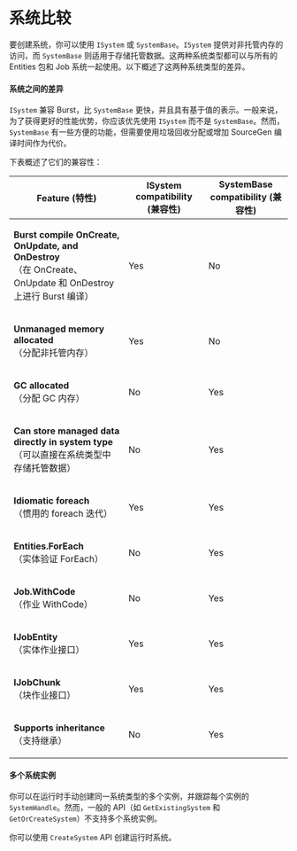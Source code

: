 # 系统比较



要创建系统，你可以使用 `ISystem` 或 `SystemBase`。`ISystem` 提供对非托管内存的访问，而 `SystemBase` 则适用于存储托管数据。这两种系统类型都可以与所有的 Entities 包和 Job 系统一起使用。以下概述了这两种系统类型的差异。

#### 系统之间的差异

`ISystem` 兼容 Burst，比 `SystemBase` 更快，并且具有基于值的表示。一般来说，为了获得更好的性能优势，你应该优先使用 `ISystem` 而不是 `SystemBase`。然而，`SystemBase` 有一些方便的功能，但需要使用垃圾回收分配或增加 SourceGen 编译时间作为代价。

下表概述了它们的兼容性：

| Feature (特性)                                                                                                              | ISystem compatibility (兼容性) | SystemBase compatibility (兼容性) |
| ------------------------------------------------------------------------------------------------------------------------- | --------------------------- | ------------------------------ |
| <p><strong>Burst compile OnCreate, OnUpdate, and OnDestroy</strong><br>（在 OnCreate、OnUpdate 和 OnDestroy 上进行 Burst 编译）</p> | Yes                         | No                             |
| <p><strong>Unmanaged memory allocated</strong><br>（分配非托管内存）</p>                                                           | Yes                         | No                             |
| <p><strong>GC allocated</strong><br>（分配 GC 内存）</p>                                                                        | No                          | Yes                            |
| <p><strong>Can store managed data directly in system type</strong><br>（可以直接在系统类型中存储托管数据）</p>                              | No                          | Yes                            |
| <p><strong>Idiomatic foreach</strong><br>（惯用的 foreach 迭代）</p>                                                             | Yes                         | Yes                            |
| <p><strong>Entities.ForEach</strong><br>（实体验证 ForEach）</p>                                                                | No                          | Yes                            |
| <p><strong>Job.WithCode</strong><br>（作业 WithCode）</p>                                                                     | No                          | Yes                            |
| <p><strong>IJobEntity</strong><br>（实体作业接口）</p>                                                                            | Yes                         | Yes                            |
| <p><strong>IJobChunk</strong><br>（块作业接口）</p>                                                                              | Yes                         | Yes                            |
| <p><strong>Supports inheritance</strong><br>（支持继承）</p>                                                                    | No                          | Yes                            |

#### 多个系统实例

你可以在运行时手动创建同一系统类型的多个实例，并跟踪每个实例的 `SystemHandle`。然而，一般的 API（如 `GetExistingSystem` 和 `GetOrCreateSystem`）不支持多个系统实例。

你可以使用 `CreateSystem` API 创建运行时系统。
